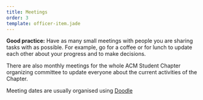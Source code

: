 ```yaml
---
title: Meetings
order: 3
template: officer-item.jade
---
```


**Good practice:** Have as many small meetings with people you are sharing tasks with as possible.
For example, go for a coffee or for lunch to update each other about your progress and to make decisions.

There are also monthly meetings for the whole ACM Student Chapter organizing committee to update everyone about the current activities of the Chapter.

Meeting dates are usually organised using [Doodle](https://doodle.com/)
